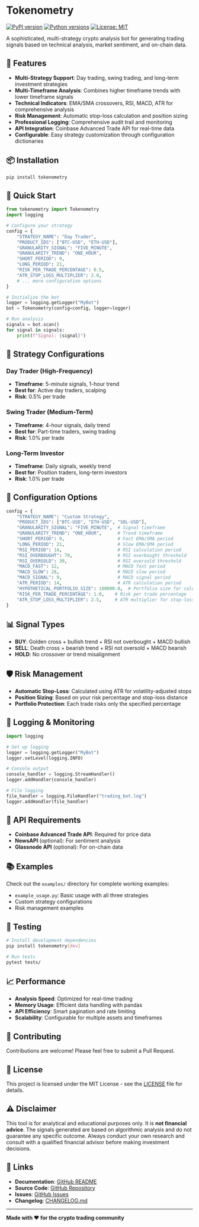 # Tokenometry

[![PyPI version](https://badge.fury.io/py/tokenometry.svg)](https://badge.fury.io/py/tokenometry)
[![Python versions](https://img.shields.io/pypi/pyversions/tokenometry.svg)](https://pypi.org/project/tokenometry/)
[![License: MIT](https://img.shields.io/badge/License-MIT-yellow.svg)](https://opensource.org/licenses/MIT)

A sophisticated, multi-strategy crypto analysis bot for generating trading signals based on technical analysis, market sentiment, and on-chain data.

## 🚀 Features

- **Multi-Strategy Support**: Day trading, swing trading, and long-term investment strategies
- **Multi-Timeframe Analysis**: Combines higher timeframe trends with lower timeframe signals
- **Technical Indicators**: EMA/SMA crossovers, RSI, MACD, ATR for comprehensive analysis
- **Risk Management**: Automatic stop-loss calculation and position sizing
- **Professional Logging**: Comprehensive audit trail and monitoring
- **API Integration**: Coinbase Advanced Trade API for real-time data
- **Configurable**: Easy strategy customization through configuration dictionaries

## 📦 Installation

```bash
pip install tokenometry
```

## 🎯 Quick Start

```python
from tokenometry import Tokenometry
import logging

# Configure your strategy
config = {
    "STRATEGY_NAME": "Day Trader",
    "PRODUCT_IDS": ["BTC-USD", "ETH-USD"],
    "GRANULARITY_SIGNAL": "FIVE_MINUTE",
    "GRANULARITY_TREND": "ONE_HOUR",
    "SHORT_PERIOD": 9,
    "LONG_PERIOD": 21,
    "RISK_PER_TRADE_PERCENTAGE": 0.5,
    "ATR_STOP_LOSS_MULTIPLIER": 2.0,
    # ... more configuration options
}

# Initialize the bot
logger = logging.getLogger("MyBot")
bot = Tokenometry(config=config, logger=logger)

# Run analysis
signals = bot.scan()
for signal in signals:
    print(f"Signal: {signal}")
```

## 🎲 Strategy Configurations

### Day Trader (High-Frequency)
- **Timeframe**: 5-minute signals, 1-hour trend
- **Best for**: Active day traders, scalping
- **Risk**: 0.5% per trade

### Swing Trader (Medium-Term)
- **Timeframe**: 4-hour signals, daily trend
- **Best for**: Part-time traders, swing trading
- **Risk**: 1.0% per trade

### Long-Term Investor
- **Timeframe**: Daily signals, weekly trend
- **Best for**: Position traders, long-term investors
- **Risk**: 1.0% per trade

## 🔧 Configuration Options

```python
config = {
    "STRATEGY_NAME": "Custom Strategy",
    "PRODUCT_IDS": ["BTC-USD", "ETH-USD", "SOL-USD"],
    "GRANULARITY_SIGNAL": "FIVE_MINUTE",  # Signal timeframe
    "GRANULARITY_TREND": "ONE_HOUR",      # Trend timeframe
    "SHORT_PERIOD": 9,                    # Fast EMA/SMA period
    "LONG_PERIOD": 21,                    # Slow EMA/SMA period
    "RSI_PERIOD": 14,                     # RSI calculation period
    "RSI_OVERBOUGHT": 70,                 # RSI overbought threshold
    "RSI_OVERSOLD": 30,                   # RSI oversold threshold
    "MACD_FAST": 12,                      # MACD fast period
    "MACD_SLOW": 26,                      # MACD slow period
    "MACD_SIGNAL": 9,                     # MACD signal period
    "ATR_PERIOD": 14,                     # ATR calculation period
    "HYPOTHETICAL_PORTFOLIO_SIZE": 100000.0,  # Portfolio size for calculations
    "RISK_PER_TRADE_PERCENTAGE": 1.0,    # Risk per trade percentage
    "ATR_STOP_LOSS_MULTIPLIER": 2.5,     # ATR multiplier for stop-loss
}
```

## 📊 Signal Types

- **BUY**: Golden cross + bullish trend + RSI not overbought + MACD bullish
- **SELL**: Death cross + bearish trend + RSI not oversold + MACD bearish
- **HOLD**: No crossover or trend misalignment

## 🛡️ Risk Management

- **Automatic Stop-Loss**: Calculated using ATR for volatility-adjusted stops
- **Position Sizing**: Based on your risk percentage and stop-loss distance
- **Portfolio Protection**: Each trade risks only the specified percentage

## 📝 Logging & Monitoring

```python
import logging

# Set up logging
logger = logging.getLogger("MyBot")
logger.setLevel(logging.INFO)

# Console output
console_handler = logging.StreamHandler()
logger.addHandler(console_handler)

# File logging
file_handler = logging.FileHandler("trading_bot.log")
logger.addHandler(file_handler)
```

## 🔌 API Requirements

- **Coinbase Advanced Trade API**: Required for price data
- **NewsAPI** (optional): For sentiment analysis
- **Glassnode API** (optional): For on-chain data

## 📚 Examples

Check out the `examples/` directory for complete working examples:

- `example_usage.py`: Basic usage with all three strategies
- Custom strategy configurations
- Risk management examples

## 🧪 Testing

```bash
# Install development dependencies
pip install tokenometry[dev]

# Run tests
pytest tests/
```

## 📈 Performance

- **Analysis Speed**: Optimized for real-time trading
- **Memory Usage**: Efficient data handling with pandas
- **API Efficiency**: Smart pagination and rate limiting
- **Scalability**: Configurable for multiple assets and timeframes

## 🤝 Contributing

Contributions are welcome! Please feel free to submit a Pull Request.

## 📄 License

This project is licensed under the MIT License - see the [LICENSE](LICENSE) file for details.

## ⚠️ Disclaimer

This tool is for analytical and educational purposes only. It is **not financial advice**. The signals generated are based on algorithmic analysis and do not guarantee any specific outcome. Always conduct your own research and consult with a qualified financial advisor before making investment decisions.

## 🔗 Links

- **Documentation**: [GitHub README](https://github.com/nguyenph88/Tokenometry#readme)
- **Source Code**: [GitHub Repository](https://github.com/nguyenph88/Tokenometry)
- **Issues**: [GitHub Issues](https://github.com/nguyenph88/Tokenometry/issues)
- **Changelog**: [CHANGELOG.md](https://github.com/nguyenph88/Tokenometry/blob/main/CHANGELOG.md)

---

**Made with ❤️ for the crypto trading community**

